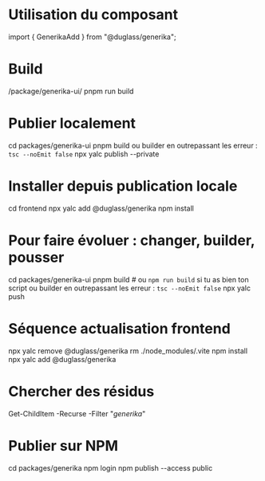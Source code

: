 # Utilisation du composant 
import { GenerikaAdd } from "@duglass/generika";

# Build
/package/generika-ui/ pnpm run build


# Publier localement
cd packages/generika-ui
pnpm build ou builder en outrepassant les erreur : `tsc --noEmit false`
npx yalc publish --private

# Installer depuis publication locale
cd frontend
npx yalc add @duglass/generika
npm install

# Pour faire évoluer : changer, builder, pousser
cd packages/generika-ui 
pnpm build  # ou `npm run build` si tu as bien ton script ou builder en outrepassant les erreur : `tsc --noEmit false`
npx yalc push

# Séquence actualisation frontend
npx yalc remove @duglass/generika
rm  ./node_modules/.vite
npm install
npx yalc add @duglass/generika



# Chercher des résidus  
Get-ChildItem -Recurse -Filter "*generika*"



# Publier sur NPM
cd packages/generika
npm login
npm publish --access public



